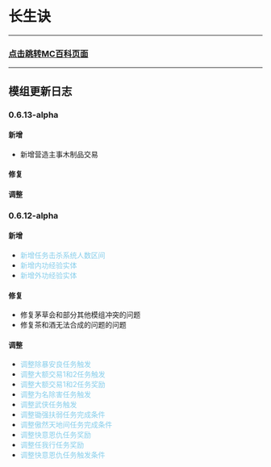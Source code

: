 # 长生诀

***
### [点击跳转MC百科页面](https://www.mcmod.cn/class/20002.html#google_vignette)
***

## 模组更新日志

### **0.6.13-alpha**
#### 新增
* 新增营造主事木制品交易
#### 修复
#### 调整


### **0.6.12-alpha**
#### 新增
* <font color="#87CEEB">新增任务击杀系统人数区间</font>
* <font color="#87CEEB">新增内功经验实体</font>
* <font color="#87CEEB">新增外功经验实体</font>
#### 修复
* 修复茅草会和部分其他模组冲突的问题
* 修复茶和酒无法合成的问题的问题
#### 调整
* <font color="#87CEEB">调整除暴安良任务触发</font>
* <font color="#87CEEB">调整大额交易1和2任务触发</font>
* <font color="#87CEEB">调整大额交易1和2任务奖励</font>
* <font color="#87CEEB">调整为名除害任务触发</font>
* <font color="#87CEEB">调整武侠任务触发</font>
* <font color="#87CEEB">调整锄强扶弱任务完成条件</font>
* <font color="#87CEEB">调整傲然天地间任务完成条件</font>
* <font color="#87CEEB">调整快意恩仇任务奖励</font>
* <font color="#87CEEB">调整任我行任务奖励</font>
* <font color="#87CEEB">调整快意恩仇任务触发条件</font>
